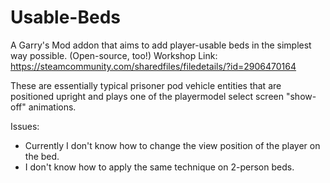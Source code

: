 # Usable-Beds
A Garry's Mod addon that aims to add player-usable beds in the simplest way possible. (Open-source, too!)
Workshop Link: https://steamcommunity.com/sharedfiles/filedetails/?id=2906470164

These are essentially typical prisoner pod vehicle entities that are positioned upright and plays one of the playermodel select screen "show-off" animations.

Issues:
- Currently I don't know how to change the view position of the player on the bed.
- I don't know how to apply the same technique on 2-person beds.
